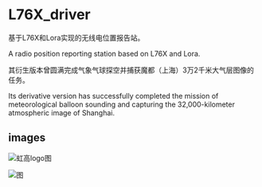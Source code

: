 # L76X_driver

基于L76X和Lora实现的无线电位置报告站。

A radio position reporting station based on L76X and Lora.

其衍生版本曾圆满完成气象气球探空并捕获魔都（上海）3万2千米大气层图像的任务。

Its derivative version has successfully completed the mission of meteorological balloon sounding and capturing the 32,000-kilometer atmospheric image of Shanghai.

## images

![虹高logo图](https://vkceyugu.cdn.bspapp.com/VKCEYUGU-5604e06a-ef72-4a2d-acd6-f2c5fccd5684/db6352f4-0d0e-4c00-a6ff-9ddb9fb010b4.png)

![图](https://vkceyugu.cdn.bspapp.com/VKCEYUGU-5604e06a-ef72-4a2d-acd6-f2c5fccd5684/f30b2a32-08d6-41ff-a0a1-ef9bd4e3f548.jpg)
